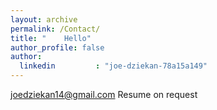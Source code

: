 ```yaml
---
layout: archive
permalink: /Contact/
title: "    Hello"
author_profile: false
author:
  linkedin         : "joe-dziekan-78a15a149"
---
```

[joedziekan14@gmail.com](mailto:joedziekan14@gmail.com)
Resume on request

